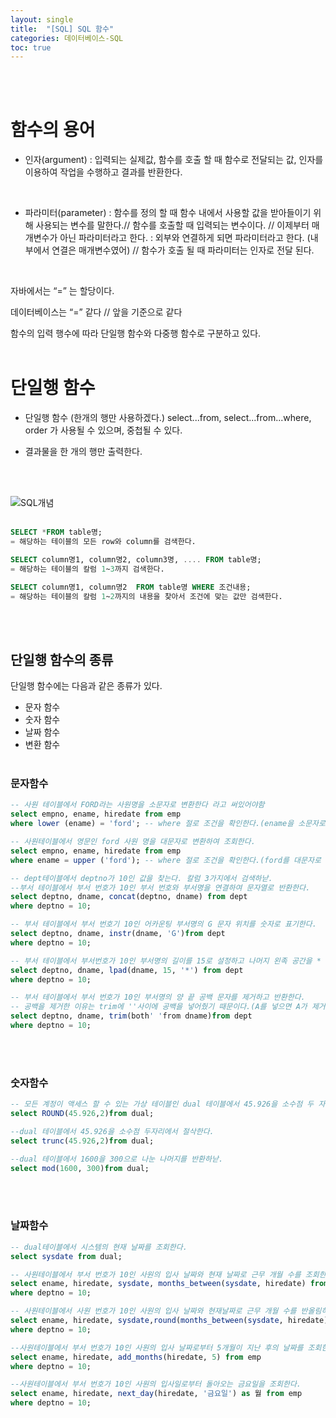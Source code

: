 ```yaml
---
layout: single
title:  "[SQL] SQL 함수"
categories: 데이터베이스-SQL
toc: true
---
```

<br/><br/>

# 함수의 용어 #

- 인자(argument) : 입력되는 실제값, 함수를 호출 할 때 함수로 전달되는 값, 인자를 이용하여 작업을 수행하고 결과를 반환한다.
<br/>

- 파라미터(parameter) : 함수를 정의 할 때 함수 내에서 사용할 값을 받아들이기 위해 사용되는 변수를 말한다.// 함수를 호출할 때 입력되는 변수이다. // 이제부터 매개변수가 아닌 파라미터라고 한다. : 외부와 연결하게 되면 파라미터라고 한다. (내부에서 연결은 매개변수였어) // 함수가 호출 될 때 파라미터는 인자로 전달 된다.
<br/>

자바에서는 “=” 는 할당이다.

데이터베이스는 “=” 같다  // 앞을 기준으로 같다 
<br/>

함수의 입력 행수에 따라 단일행 함수와 다중행 함수로 구분하고 있다.
<br/><br/>

# 단일행 함수 #

- 단일행 함수 (한개의 행만 사용하겠다.) select...from, select...from...where, order 가 사용될 수 있으며, 중첩될 수 있다.

- 결과물을 한 개의 행만 출력한다.

<br/><br/>

![SQL개념](https:/images/2023-04-05%20SQL함수/단일행함수.png)
<br/><br/>

```sql
SELECT *FROM table명;
= 해당하는 테이블의 모든 row와 column를 검색한다.

SELECT column명1, column명2, column3명, .... FROM table명;
= 해당하는 테이블의 칼럼 1~3까지 검색한다.

SELECT column명1, column명2  FROM table명 WHERE 조건내용;
= 해당하는 테이블의 칼럼 1~2까지의 내용을 찾아서 조건에 맞는 값만 검색한다.
```

<br/><br/>

## 단일행 함수의 종류 ##

단일행 함수에는 다음과 같은 종류가 있다.

- 문자 함수
- 숫자 함수
- 날짜 함수
- 변환 함수
<br/><br/>


### 문자함수 ###

```sql
-- 사원 테이블에서 FORD라는 사원명을 소문자로 변환한다 라고 써있어야함
select empno, ename, hiredate from emp 
where lower (ename) = 'ford'; -- where 절로 조건을 확인한다.(ename을 소문자로 바꿔서 검색)

-- 사원테이블에서 영문인 ford 사원 명을 대문자로 변환하여 조회한다.
select empno, ename, hiredate from emp 
where ename = upper ('ford'); -- where 절로 조건을 확인한다.(ford를 대문자로 바꿔서 검색)

-- dept테이블에서 deptno가 10인 값을 찾는다. 칼럼 3가지에서 검색하낟.
--부서 테이블에서 부서 번호가 10인 부서 번호와 부서명을 연결하여 문자열로 반환한다.
select deptno, dname, concat(deptno, dname) from dept
where deptno = 10;

-- 부서 테이블에서 부서 번호기 10인 어카운팅 부서명의 G 문자 위치를 숫자로 표기한다.
select deptno, dname, instr(dname, 'G')from dept
where deptno = 10;

-- 부서 테이블에서 부서번호가 10인 부서명의 길이를 15로 설정하고 나머지 왼족 공간을 * 문자열로 채우고 표현한다.
select deptno, dname, lpad(dname, 15, '*') from dept
where deptno = 10;

-- 부서 테이블에서 부서 번호가 10인 부서명의 양 끝 공백 문자를 제거하고 반환한다.
-- 공백을 제거한 이유는 trim에 ''사이에 공백을 넣어줬기 때문이다.(A를 넣으면 A가 제거됨)
select deptno, dname, trim(both' 'from dname)from dept
where deptno = 10;
```
<br/><br/>


### 숫자함수 ###

```sql
-- 모든 계정이 액세스 할 수 있는 가상 테이블인 dual 테이블에서 45.926을 소수점 두 자리에서 반올림한다.
select ROUND(45.926,2)from dual;

--dual 테이블에서 45.926을 소수점 두자리에서 절삭한다.
select trunc(45.926,2)from dual;

--dual 테이블에서 1600을 300으로 나눈 나머지를 반환하낟.
select mod(1600, 300)from dual;
```
<br/><br/>

### 날짜함수 ###

```sql
-- dual테이블에서 시스템의 현재 날짜를 조회한다.
select sysdate from dual;

-- 사원테이블에서 부서 번호가 10인 사원의 입사 날짜와 현재 날짜로 근무 개월 수를 조회한다.
select ename, hiredate, sysdate, months_between(sysdate, hiredate) from emp
where deptno = 10;

-- 사원테이블에서 사원 번호가 10인 사원의 입사 날짜와 현재날짜로 근무 개월 수를 반올림하여 조회한다.
select ename, hiredate, sysdate,round(months_between(sysdate, hiredate)) 월수 from emp
where deptno = 10;

--사원테이블에서 부서 번호가 10인 사원의 입사 날짜로부터 5개월이 지난 후의 날짜를 조회한다.
select ename, hiredate, add_months(hiredate, 5) from emp
where deptno = 10;

--사원테이블에서 부서 번호가 10인 사원의 입사일로부터 돌아오는 금요일을 조회한다.
select ename, hiredate, next_day(hiredate, '금요일') as 월 from emp
where deptno = 10;
```

<br/><br/>

